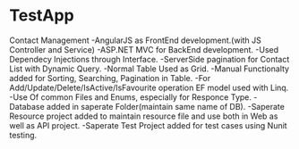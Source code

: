 # TestApp

Contact Management
-AngularJS as FrontEnd development.(with JS Controller and Service)
-ASP.NET MVC for BackEnd development.
-Used Dependecy Injections through Interface.
-ServerSide pagination for Contact List with Dynamic Query.
-Normal Table Used as Grid.
-Manual Functionalty added for Sorting, Searching, Pagination in Table.
-For Add/Update/Delete/IsActive/IsFavourite operation EF model used with Linq.
-Use Of common Files and Enums, especially for Responce Type.
-Database added in saperate Folder(maintain same name of DB).
-Saperate Resource project added to maintain resource file and use both in Web as well as API project.
-Saperate Test Project added for test cases using Nunit testing.

